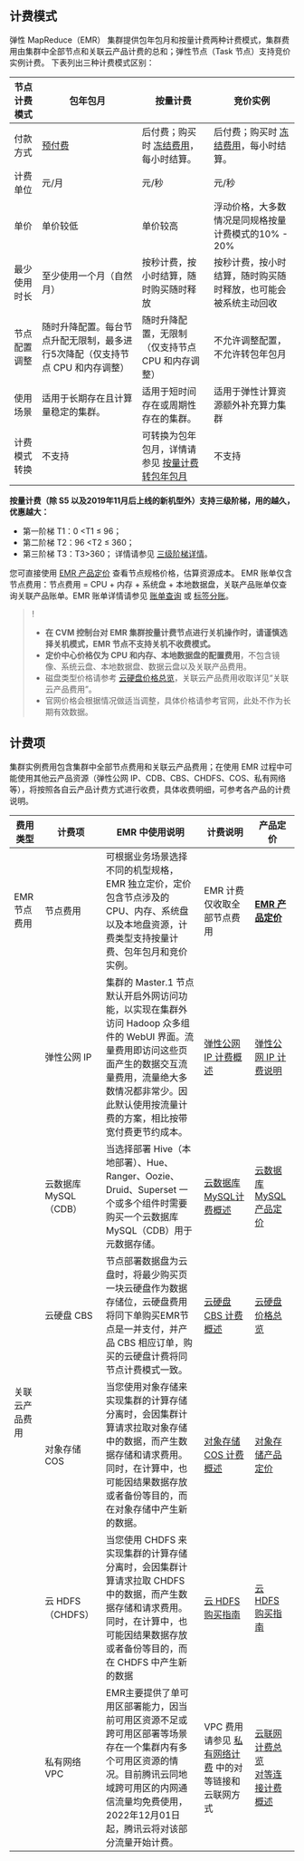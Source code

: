 ## 计费模式
弹性 MapReduce（EMR） 集群提供包年包月和按量计费两种计费模式，集群费用由集群中全部节点和关联云产品计费的总和；弹性节点（Task 节点）支持竞价实例计费。
下表列出三种计费模式区别：
<table>
<thead>
<tr>
<th>节点计费模式</th>
<th>包年包月</th>
<th>按量计费</th>
<th>竞价实例</th>
</tr>
</thead>
<tbody><tr>
<td>付款方式</td>
<td><a href="https://cloud.tencent.com/document/product/555/9618">预付费</a></td>
<td>后付费；购买时 <a href="https://cloud.tencent.com/document/product/555/12039">冻结费用</a>，每小时结算。</td>
<td>后付费；购买时 <a href="https://cloud.tencent.com/document/product/555/12039">冻结费用</a>，每小时结算。</td>
</tr>
<tr>
<td>计费单位</td>
<td>元/月</td>
<td>元/秒</td>
<td>元/秒</td>
</tr>
<tr>
<td>单价</td>
<td>单价较低</td>
<td>单价较高</td>
<td>浮动价格，大多数情况是同规格按量计费模式的10% - 20%</td>
</tr>
<tr>
<td>最少使用时长</td>
<td>至少使用一个月（自然月）</td>
<td>按秒计费，按小时结算，随时购买随时释放</td>
<td>按秒计费，按小时结算，随时购买随时释放，也可能会被系统主动回收</td>
</tr>
<tr>
<td>节点配置调整</td>
<td>随时升降配置。每台节点升配无限制，最多进行5次降配（仅支持节点 CPU 和内存调整）</td>
<td>随时升降配置，无限制（仅支持节点 CPU 和内存调整）</td>
<td>不允许调整配置，不允许转包年包月</td>
</tr>
<tr>
<td>使用场景</td>
<td>适用于长期存在且计算量稳定的集群。</td>
<td>适用于短时间存在或周期性存在的集群。</td>
<td>适用于弹性计算资源额外补充算力集群</td>
</tr>
<tr>
<td>计费模式转换</td>
<td>不支持</td>
<td>可转换为包年包月，详情请参见 <a href="https://cloud.tencent.com/document/product/589/63396">按量计费转包年包月</a></td>
<td>不支持</td>
</tr>
</tbody></table>

**按量计费（除 S5 以及2019年11月后上线的新机型外）支持三级阶梯，用的越久，优惠越大：**
- 第一阶梯 T1：0 &lt;T1 ≤ 96；
- 第二阶梯 T2：96 &lt;T2 ≤ 360；
- 第三阶梯 T3：T3>360；
详情请参见  [三级阶梯详情](https://cloud.tencent.com/document/product/213/2176)。

您可直接使用 [EMR 产品定价](https://buy.cloud.tencent.com/price/emr) 查看节点规格价格，估算资源成本。
EMR 账单仅含节点费用：节点费用 = CPU + 内存 + 系统盘 + 本地数据盘，关联产品账单仅查询关联产品账单。EMR 账单详情请参见 [账单查询](https://cloud.tencent.com/document/product/589/76211) 或 [标签分账](https://cloud.tencent.com/document/product/589/76211)。
>! 
>- **在 CVM 控制台对 EMR 集群按量计费节点进行关机操作时，请谨慎选择关机模式，EMR 节点不支持关机不收费模式。**
>- **定价中心价格仅为 CPU 和内存、本地数据盘的配置费用**，不包含镜像、系统云盘、本地数据盘、数据云盘以及关联产品费用。
>- 磁盘类型价格请参考 [云硬盘价格总览](https://cloud.tencent.com/document/product/362/2413)，关联云产品费用收取详见“关联云产品费用”。
>- 官网价格会根据情况做适当调整，具体价格请参考官网，此处不作为长期有效数据。

## 计费项
集群实例费用包含集群中全部节点费用和关联云产品费用；在使用 EMR 过程中可能使用其他云产品资源（弹性公网 IP、CDB、CBS、CHDFS、COS、私有网络等），将按照各自云产品计费方式进行收费，具体收费明细，可参考各产品的计费说明。
<table>
<thead>
<tr>
<th>费用类型</th>
<th>计费项</th>
<th>EMR 中使用说明</th>
<th>计费说明</th>
<th>产品定价</th>
</tr>
</thead>
<tbody><tr>
<td>EMR 节点费用</td>
<td>节点费用</td>
<td>可根据业务场景选择不同的机型规格，EMR 独立定价，定价包含节点涉及的 CPU、内存、系统盘以及本地盘资源，计费类型支持按量计费、包年包月和竞价实例。</td>
<td>EMR 计费仅收取全部节点费用</td>
<td><a href="https://buy.cloud.tencent.com/price/emr"><strong>EMR 产品定价</strong></a></td>
</tr>
<tr>
<td rowspan=6>关联云产品费用</td>
<td>弹性公网 IP</td>
<td>集群的 Master.1 节点默认开启外网访问功能，以实现在集群外访问 Hadoop 众多组件的 WebUI 界面。流量费用即访问这些页面产生的数据交互流量费用，流量绝大多数情况都非常少。因此默认使用按流量计费的方案，相比按带宽付费更节约成本。</td>
<td><a href="https://cloud.tencent.com/document/product/1199/41692">弹性公网 IP 计费概述</a></td>
<td><a href="https://cloud.tencent.com/document/product/213/17156">弹性公网 IP 计费说明</a></td>
</tr>
<tr>
<td>云数据库 MySQL（CDB）</td>
<td>当选择部署 Hive（本地部署）、Hue、Ranger、Oozie、Druid、Superset 一个或多个组件时需要购买一个云数据库 MySQL（CDB）用于元数据存储。</td>
<td><a href="https://cloud.tencent.com/document/product/236/18335">云数据库MySQL计费概述</a></td>
<td><a href="https://buy.cloud.tencent.com/price/cdb/overview?regionId=1&amp;zoneId=100006&amp;engineVersion=8.0&amp;cdbType=Z3&amp;memory=8000&amp;cpu=4&amp;volume=200&amp;goodsNum=1">云数据库 MySQL 产品定价</a></td>
</tr>
<tr>
<td>云硬盘 CBS</td>
<td>节点部署数据盘为云盘时，将最少购买页一块云硬盘作为数据存储位，云硬盘费用将同下单购买EMR节点是一并支付，并产品 CBS 相应订单，购买的云硬盘计费将同节点计费模式一致。</td>
<td><a href="https://cloud.tencent.com/document/product/362/32361">云硬盘 CBS 计费概述</a></td>
<td><a href="https://cloud.tencent.com/document/product/362/2413">云硬盘价格总览</a></td>
</tr>
<tr>
<td>对象存储 COS</td>
<td>当您使用对象存储来实现集群的计算存储分离时，会因集群计算请求拉取对象存储中的数据，而产生数据存储和请求费用。同时，在计算中，也可能因结果数据存放或者备份等目的，而在对象存储中产生新的数据。</td>
<td><a href="https://cloud.tencent.com/document/product/436/16871">对象存储 COS 计费概述</a></td>
<td><a href="https://buy.cloud.tencent.com/price/cos">对象存储产品定价</a></td>
</tr>
<tr>
<td>云 HDFS（CHDFS）</td>
<td>当您使用 CHDFS 来实现集群的计算存储分离时，会因集群计算请求拉取 CHDFS 中的数据，而产生数据存储和请求费用。同时，在计算中，也可能因结果数据存放或者备份等目的，而在 CHDFS 中产生新的数据</td>
<td><a href="https://cloud.tencent.com/document/product/1105/36359">云 HDFS 购买指南</a></td>
<td><a href="https://cloud.tencent.com/document/product/1105/36359">云 HDFS 购买指南</a></td>
</tr>
<tr>
<td>私有网络 VPC</td>
<td>EMR主要提供了单可用区部署能力，因当前可用区资源不足或跨可用区部署等场景存在一个集群内有多个可用区资源的情况。目前腾讯云同地域跨可用区的内网通信流量均免费使用，2022年12月01日起，腾讯云将对该部分流量开始计费。</td>
<td>VPC 费用请参见 <a href="https://cloud.tencent.com/document/product/215/20096">私有网络计费</a> 中的对等链接和云联网方式</td>
<td><a href="https://cloud.tencent.com/document/product/877/18676">云联网计费总览</a><br><a href="https://cloud.tencent.com/document/product/553/18833">对等连接计费概述</a></td>
</tr>
</tbody></table>
